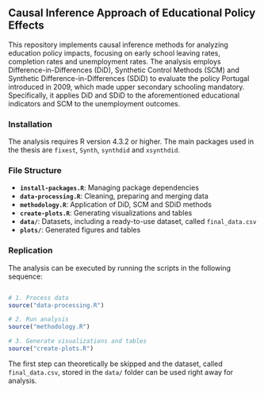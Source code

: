 ## **Causal Inference Approach of Educational Policy Effects**

This repository implements causal inference methods for analyzing education policy impacts, focusing on early school leaving rates, completion rates and unemployment rates. The analysis employs Difference-in-Differences (DiD), Synthetic Control Methods (SCM) and Synthetic Difference-in-Differences (SDiD) to evaluate the policy Portugal introduced in 2009, which made upper secondary schooling mandatory. Specifically, it applies DiD and SDiD to the aforementioned educational indicators and SCM to the unemployment outcomes. 

### **Installation**

The analysis requires R version 4.3.2 or higher. The main packages used in the thesis are `fixest`, `Synth`, `synthdid` and `xsynthdid`.


### **File Structure**

- **`install-packages.R`**: Managing package dependencies 
- **`data-processing.R`**: Cleaning, preparing and merging data  
- **`methodology.R`**: Application of DiD, SCM and SDiD methods
- **`create-plots.R`**: Generating visualizations and tables
- **`data/`**: Datasets, including a ready-to-use dataset, called `final_data.csv`
- **`plots/`**: Generated figures and tables


### **Replication**

The analysis can be executed by running the scripts in the following sequence:

```r

# 1. Process data 
source("data-processing.R")

# 2. Run analysis
source("methodology.R")

# 3. Generate visualizations and tables
source("create-plots.R")
```

The first step can theoretically be skipped and the dataset, called `final_data.csv`, stored in the `data/` folder can be used right away for analysis.



